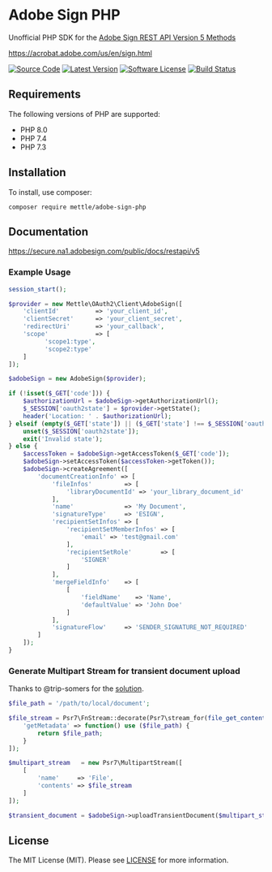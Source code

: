 # Adobe Sign PHP

Unofficial PHP SDK for the [Adobe Sign REST API Version 5 Methods](https://secure.na1.adobesign.com/public/docs/restapi/v5)

https://acrobat.adobe.com/us/en/sign.html

[![Source Code](https://img.shields.io/badge/source-mettle/adobe--sign--php-blue.svg?style=flat-square)](https://github.com/mettle/adobe-sign-php)
[![Latest Version](https://img.shields.io/github/release/mettle/adobe-sign-php.svg?style=flat-square)](https://github.com/mettle/adobe-sign-php/releases)
[![Software License](https://img.shields.io/badge/license-MIT-brightgreen.svg?style=flat-square)](https://github.com/mettle/adobe-sign-php/blob/master/LICENSE)
[![Build Status](https://img.shields.io/github/workflow/status/mettle/adobe-sign-php/CI?label=CI&logo=github&style=flat-square)](https://github.com/mettle/adobe-sign-php/actions?query=workflow%3ACI)

## Requirements

The following versions of PHP are supported:

* PHP 8.0
* PHP 7.4
* PHP 7.3

## Installation

To install, use composer:

```
composer require mettle/adobe-sign-php
```

## Documentation

https://secure.na1.adobesign.com/public/docs/restapi/v5

### Example Usage

```php
session_start();

$provider = new Mettle\OAuth2\Client\AdobeSign([
    'clientId'          => 'your_client_id',
    'clientSecret'      => 'your_client_secret',
    'redirectUri'       => 'your_callback',
    'scope'             => [
          'scope1:type',
          'scope2:type'
    ]
]);

$adobeSign = new AdobeSign($provider);

if (!isset($_GET['code'])) {
    $authorizationUrl = $adobeSign->getAuthorizationUrl();
    $_SESSION['oauth2state'] = $provider->getState();
    header('Location: ' . $authorizationUrl);
} elseif (empty($_GET['state']) || ($_GET['state'] !== $_SESSION['oauth2state'])) {
    unset($_SESSION['oauth2state']);
    exit('Invalid state');
} else {
    $accessToken = $adobeSign->getAccessToken($_GET['code']);
    $adobeSign->setAccessToken($accessToken->getToken());
    $adobeSign->createAgreement([
        'documentCreationInfo' => [
            'fileInfos'         => [
                'libraryDocumentId' => 'your_library_document_id'
            ],
            'name'              => 'My Document',
            'signatureType'     => 'ESIGN',
            'recipientSetInfos' => [
                'recipientSetMemberInfos' => [
                    'email' => 'test@gmail.com'
                ],
                'recipientSetRole'        => [
                    'SIGNER'
                ]
            ],
            'mergeFieldInfo'    => [
                [
                    'fieldName'    => 'Name',
                    'defaultValue' => 'John Doe'
                ]
            ],
            'signatureFlow'     => 'SENDER_SIGNATURE_NOT_REQUIRED'
        ]
    ]);
}
```

### Generate Multipart Stream for transient document upload

Thanks to @trip-somers for the [solution](https://github.com/kevinem/adobe-sign-php/issues/1).

```php
$file_path = '/path/to/local/document';

$file_stream = Psr7\FnStream::decorate(Psr7\stream_for(file_get_contents($file_path)), [
    'getMetadata' => function() use ($file_path) {
        return $file_path;
    }
]);

$multipart_stream   = new Psr7\MultipartStream([
    [
        'name'     => 'File',
        'contents' => $file_stream
    ]
]);

$transient_document = $adobeSign->uploadTransientDocument($multipart_stream);
```

## License

The MIT License (MIT). Please see [LICENSE](LICENSE) for more information.